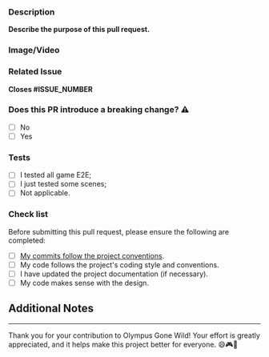 ### Description

**Describe the purpose of this pull request.**

<!-- Provide a brief summary of the changes and why they are being made. -->

### Image/Video

<!--- If applicable, include an image/gif/video to help illustrate the changes.  -->

### Related Issue

**Closes #ISSUE_NUMBER**

### Does this PR introduce a breaking change? ⚠️

- [ ] No
- [ ] Yes <!-- ::WARNING:: If your PR has a breaking change, your commit body message MUST include "BREAKING CHANGE"   -->
<!-- If this PR contains a breaking change, please describe the impact. -->

### Tests

- [ ] I tested all game E2E;
- [ ] I just tested some scenes;
- [ ] Not applicable.

### Check list

Before submitting this pull request, please ensure the following are completed:

- [ ] [My commits follow the project conventions](https://github.com/FlamingoFiestaStudio/OlympusGoneWild/wiki/ProjectBestPractices#commit-message-convections).
- [ ] My code follows the project's coding style and conventions.
- [ ] I have updated the project documentation (if necessary).
- [ ] My code makes sense with the design.

## Additional Notes

<!-- Any additional information or context that might be helpful for the reviewers. -->

---

Thank you for your contribution to Olympus Gone Wild! Your effort is greatly appreciated, and it helps make this project better for everyone. 😄🎮🚀
